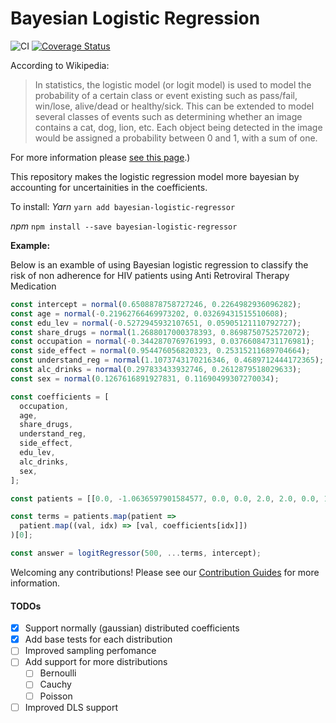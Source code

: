 # Bayesian Logistic Regression

![CI](https://github.com/Elsa-Health/bayesian-logistic-regressor/workflows/ci-test-coverage/badge.svg?branch=dev)
[![Coverage Status](https://coveralls.io/repos/github/Elsa-Health/bayesian-logistic-regressor/badge.svg?branch=test/init-workflow)](https://coveralls.io/github/Elsa-Health/bayesian-logistic-regressor?branch=test/init-workflow)

According to Wikipedia:

> In statistics, the logistic model (or logit model) is used to model the probability of a certain class or event existing such as pass/fail, win/lose, alive/dead or healthy/sick. This can be extended to model several classes of events such as determining whether an image contains a cat, dog, lion, etc. Each object being detected in the image would be assigned a probability between 0 and 1, with a sum of one.

For more information please [see this page](https://en.wikipedia.org/wiki/Logistic_regression#:~:text=Logistic%20regression%20is%20a%20statistical,a%20form%20of%20binary%20regression).)

This repository makes the logistic regression model more bayesian by accounting for uncertainities in the coefficients.

To install:
_Yarn_
`yarn add bayesian-logistic-regressor`

_npm_
`npm install --save bayesian-logistic-regressor`


**Example:**

Below is an examble of using Bayesian logistic regression to classify the risk of non adherence for HIV patients using Anti Retroviral Therapy Medication

```typescript
const intercept = normal(0.6508878758727246, 0.2264982936096282);
const age = normal(-0.21962766469973202, 0.03269431515510608);
const edu_lev = normal(-0.5272945932107651, 0.05905121110792727);
const share_drugs = normal(1.2688017000378393, 0.8698750752572072);
const occupation = normal(-0.3442870769761993, 0.03766084731176981);
const side_effect = normal(0.954476056820323, 0.25315211689704664);
const understand_reg = normal(1.1073743170216346, 0.4689712444172365);
const alc_drinks = normal(0.297833433932746, 0.2612879518029633);
const sex = normal(0.1267616891927831, 0.11690499307270034);

const coefficients = [
  occupation,
  age,
  share_drugs,
  understand_reg,
  side_effect,
  edu_lev,
  alc_drinks,
  sex,
];

const patients = [[0.0, -1.0636597901584577, 0.0, 0.0, 2.0, 2.0, 0.0, 1.0]];

const terms = patients.map(patient =>
  patient.map((val, idx) => [val, coefficients[idx]])
)[0];

const answer = logitRegressor(500, ...terms, intercept);
```

Welcoming any contributions! Please see our [Contribution Guides](CONTRIBUTION.md) for more information.

#### TODOs

- [x] Support normally (gaussian) distributed coefficients
- [x] Add base tests for each distribution
- [ ] Improved sampling perfomance
- [ ] Add support for more distributions
  - [ ] Bernoulli
  - [ ] Cauchy
  - [ ] Poisson
- [ ] Improved DLS support
